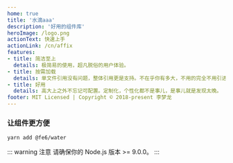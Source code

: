 ```yaml
---
home: true
title: '水滴aaa'
description: '好用的组件库'
heroImage: /logo.png
actionText: 快速上手
actionLink: /cn/affix
features:
- title: 简洁至上
  details: 极简易的使用，超凡脱俗的用户体验。
- title: 按需加载
  details: 单文件引用没有问题，整体引用更是支持。不在乎你有多大，不用的完全不用引进来。
- title: 好用
  details: 高大上之外不忘记可配置。定制化，个性化都不是事儿，是事儿就是发现太晚。
footer: MIT Licensed | Copyright © 2018-present 李梦龙
---
```


### 让组件更方便

``` bash
yarn add @fe6/water
```

::: warning 注意
请确保你的 Node.js 版本 >= 9.0.0。
:::
